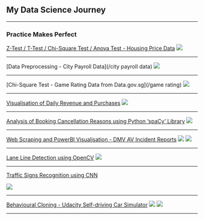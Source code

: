 ## My Data Science Journey

---

### Practice Makes Perfect 

[Z-Test / T-Test / Chi-Square Test / Anova Test - Housing Price Data](/sample_page)
<img src="images/Overview.png?raw=true"/>

---
[Data Preprocessing - City Payroll Data](/city payroll data)
<img src="images/city payroll_city payroll data.png?raw=true"/>

---
[Chi-Square Test - Game Rating Data from Data.gov.sg](/game rating)
<img src="images/count_of_game_rating_by_region.png?raw=true"/>

---
<a href="https://usebrain1.github.io/pdf/Daily Revenue and Purchases.pdf">Visualisation of Daily Revenue and Purchases</a>
<img src="images/Daily_Revenue/Graph.PNG?raw=true"/>

---
<a href="https://usebrain1.github.io/pdf/Analysis of Booking Cancellation Reasons.pdf">Analysis of Booking Cancellation Reasons using Python ‘spaCy’ Library</a>
<img src="images/Cancellation Reasons.PNG?raw=true"/>

---
<a href="https://usebrain1.github.io/pdf/Web Scraping and PowerBI Visualisation - DMV AV Incident Report.pdf">Web Scraping and PowerBI Visualisation - DMV AV Incident Reports</a>
<img src="images/Web Scraping Beautiful Soup (DMV AV Report).PNG?raw=true"/>
<img src="images/PowerBI Visualisation (DMV AV Report).PNG?raw=true"/>

---
<a href="https://usebrain1.github.io/pdf/Lane Line Detection using OpenCV.pdf">Lane Line Detection using OpenCV</a>
<img src="images/Finding Lanes.PNG?raw=true"/>

---
<a href="https://usebrain1.github.io/pdf/Traffic Signs Recognition using CNN.pdf">Traffic Signs Recognition using CNN</a>
<p>
<img src="images/Traffic Signs Recognition using CNN.PNG?raw=true"/>

---
  
<a href="https://usebrain1.github.io/pdf/Behavioural Cloning - Udacity Self-driving Car Simulator.pdf">Behavioural Cloning - Udacity Self-driving Car Simulator</a>
<img src="images/Udacity Self-Driving Car Simulator.PNG?raw=true"/>
<img src="images/Udacity Self-Driving Car Simulator 2.PNG?raw=true"/>

---
